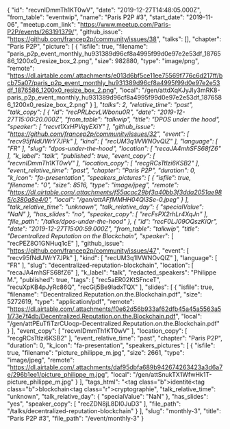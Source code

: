 {
  "id": "recvnIDmmTh1KT0wV",
  "date": "2019-12-27T14:48:05.000Z",
  "from_table": "eventwip",
  "name": "Paris P2P #3",
  "start_date": "2019-11-06",
  "meetup.com_link": "https://www.meetup.com/Paris-P2P/events/263191379/",
  "github_issue": "https://github.com/francep2p/community/issues/38",
  "talks": [],
  "chapter": "Paris P2P",
  "picture": [
    {
      "isfile": true,
      "filename": "paris_p2p_event_monthly_hu931389d96cf8a4995f99d0e97e2e53df_1876586_1200x0_resize_box_2.png",
      "size": 982880,
      "type": "image/png",
      "remote": "https://dl.airtable.com/.attachments/e013d6bf5ce11ee75569f776c6d217ff/bcb75a07/paris_p2p_event_monthly_hu931389d96cf8a4995f99d0e97e2e53df_1876586_1200x0_resize_box_2.png",
      "local": "/gen/attdXqKJyJIy3mRK8-paris_p2p_event_monthly_hu931389d96cf8a4995f99d0e97e2e53df_1876586_1200x0_resize_box_2.png"
    }
  ],
  "__talks": 2,
  "relative_time": "past",
  "talk_copy": [
    {
      "id": "recPRLbcvLWbonu0R",
      "date": "2019-12-27T15:00:20.000Z",
      "from_table": "talkwip",
      "title": "DPOS under the hood",
      "speaker_": [
        "recvt1XxHPVqyEXiY"
      ],
      "github_issue": "https://github.com/francep2p/community/issues/32",
      "event": [
        "recv95fNdUWrY7JPk"
      ],
      "kind": [
        "recUM3q1lVWNOvQlZ"
      ],
      "language": [
        "FR"
      ],
      "slug": "dpos-under-the-hood",
      "location": [
        "recaJA4mhSFS68fZ6"
      ],
      "k_label": "talk",
      "published": true,
      "event_copy": [
        "recvnIDmmTh1KT0wV"
      ],
      "location_copy": [
        "recgRCsTtlzi6KSB2"
      ],
      "event_relative_time": "past",
      "chapter": "Paris P2P",
      "duration": 0,
      "k_icon": "fa-presentation",
      "speakers_pictures": [
        {
          "isfile": true,
          "filename": "0",
          "size": 8516,
          "type": "image/jpeg",
          "remote": "https://dl.airtable.com/.attachments/f55acac29bf3a40bb3f3dda2051ae985/c380a8e4/0",
          "local": "/gen/attAFfMMHH04Ql3Se-0.jpeg"
        }
      ],
      "talk_relative_time": "unknown",
      "talk_relative_day": {
        "specialValue": "NaN"
      },
      "has_slides": "no",
      "speaker_copy": [
        "recFsPX2rhLr4XqJn"
      ],
      "file_path": "/talks/dpos-under-the-hood"
    },
    {
      "id": "recF0LJ09OQszKiQr",
      "date": "2019-12-27T15:00:59.000Z",
      "from_table": "talkwip",
      "title": "Decentralized Reputation on the Blockchain",
      "speaker_": [
        "recPEZ8O1GNHuq1cE"
      ],
      "github_issue": "https://github.com/francep2p/community/issues/47",
      "event": [
        "recv95fNdUWrY7JPk"
      ],
      "kind": [
        "recUM3q1lVWNOvQlZ"
      ],
      "language": [
        "FR"
      ],
      "slug": "decentralized-reputation-blockchain",
      "location": [
        "recaJA4mhSFS68fZ6"
      ],
      "k_label": "talk",
      "redacted_speakers": "Philippe M.",
      "published": true,
      "tags": [
        "rec5aER02KtSFnceT",
        "recuXpKB4pJyRc86Q",
        "recGij5Be9ladxTQX"
      ],
      "slides": [
        {
          "isfile": true,
          "filename": "Decentralized.Reputation.on.the.Blockchain.pdf",
          "size": 5272619,
          "type": "application/pdf",
          "remote": "https://dl.airtable.com/.attachments/f0e62d56b933af62dfb45a45a5563a51/73e7f4db/Decentralized.Reputation.on.the.Blockchain.pdf",
          "local": "/gen/attPEuTfiTzrCUoqp-Decentralized.Reputation.on.the.Blockchain.pdf"
        }
      ],
      "event_copy": [
        "recvnIDmmTh1KT0wV"
      ],
      "location_copy": [
        "recgRCsTtlzi6KSB2"
      ],
      "event_relative_time": "past",
      "chapter": "Paris P2P",
      "duration": 0,
      "k_icon": "fa-presentation",
      "speakers_pictures": [
        {
          "isfile": true,
          "filename": "picture_philippe_m.jpg",
          "size": 2661,
          "type": "image/jpeg",
          "remote": "https://dl.airtable.com/.attachments/daf95dbfa689b942674263423a3d6a7e/296b1ee1/picture_philippe_m.jpg",
          "local": "/gen/attSnukTX1WfwHk1T-picture_philippe_m.jpg"
        }
      ],
      "tags_html": "<tag class=\"b\">identité</tag><tag class=\"b\">blockchain</tag><tag class=\"r\">cryptographie</tag>",
      "talk_relative_time": "unknown",
      "talk_relative_day": {
        "specialValue": "NaN"
      },
      "has_slides": "yes",
      "speaker_copy": [
        "recZDN8jL8DI0JuD3"
      ],
      "file_path": "/talks/decentralized-reputation-blockchain"
    }
  ],
  "slug": "monthly-3",
  "title": "Paris P2P #3",
  "file_path": "/event/monthly-3"
}